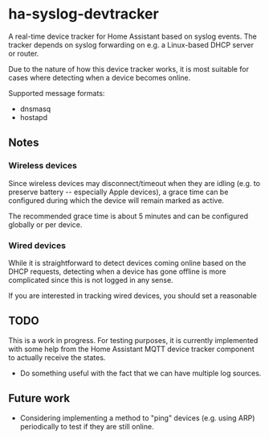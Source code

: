 # ha-syslog-devtracker

A real-time device tracker for Home Assistant based on syslog events. The
tracker depends on syslog forwarding on e.g. a Linux-based DHCP server or
router.

Due to the nature of how this device tracker works, it is most suitable for
cases where detecting when a device becomes online.


Supported message formats:

* dnsmasq
* hostapd


## Notes

### Wireless devices

Since wireless devices may disconnect/timeout when they are idling (e.g. to
preserve battery -- especially Apple devices), a grace time can be configured
during which the device will remain marked as active.

The recommended grace time is about 5 minutes and can be configured globally
or per device.


### Wired devices

While it is straightforward to detect devices coming online based on the DHCP
requests, detecting when a device has gone offline is more complicated since
this is not logged in any sense.

If you are interested in tracking wired devices, you should set a reasonable



## TODO

This is a work in progress.  For testing purposes, it is currently implemented
with some help from the Home Assistant MQTT device tracker component to
actually receive the states.

* Do something useful with the fact that we can have multiple log sources.


## Future work

* Considering implementing a method to "ping" devices (e.g. using ARP)
  periodically to test if they are still online.
